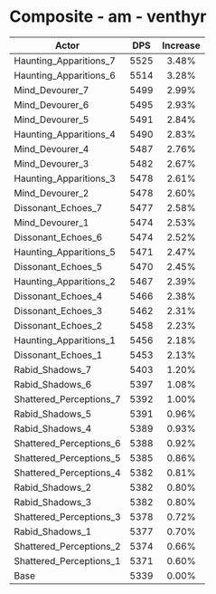# Composite - am - venthyr
| Actor | DPS | Increase |
|---|:---:|:---:|
|Haunting_Apparitions_7|5525|3.48%|
|Haunting_Apparitions_6|5514|3.28%|
|Mind_Devourer_7|5499|2.99%|
|Mind_Devourer_6|5495|2.93%|
|Mind_Devourer_5|5491|2.84%|
|Haunting_Apparitions_4|5490|2.83%|
|Mind_Devourer_4|5487|2.76%|
|Mind_Devourer_3|5482|2.67%|
|Haunting_Apparitions_3|5478|2.61%|
|Mind_Devourer_2|5478|2.60%|
|Dissonant_Echoes_7|5477|2.58%|
|Mind_Devourer_1|5474|2.53%|
|Dissonant_Echoes_6|5474|2.52%|
|Haunting_Apparitions_5|5471|2.47%|
|Dissonant_Echoes_5|5470|2.45%|
|Haunting_Apparitions_2|5467|2.39%|
|Dissonant_Echoes_4|5466|2.38%|
|Dissonant_Echoes_3|5462|2.31%|
|Dissonant_Echoes_2|5458|2.23%|
|Haunting_Apparitions_1|5456|2.18%|
|Dissonant_Echoes_1|5453|2.13%|
|Rabid_Shadows_7|5403|1.20%|
|Rabid_Shadows_6|5397|1.08%|
|Shattered_Perceptions_7|5392|1.00%|
|Rabid_Shadows_5|5391|0.96%|
|Rabid_Shadows_4|5389|0.93%|
|Shattered_Perceptions_6|5388|0.92%|
|Shattered_Perceptions_5|5385|0.86%|
|Shattered_Perceptions_4|5382|0.81%|
|Rabid_Shadows_2|5382|0.80%|
|Rabid_Shadows_3|5382|0.80%|
|Shattered_Perceptions_3|5378|0.72%|
|Rabid_Shadows_1|5377|0.70%|
|Shattered_Perceptions_2|5374|0.66%|
|Shattered_Perceptions_1|5371|0.60%|
|Base|5339|0.00%|
